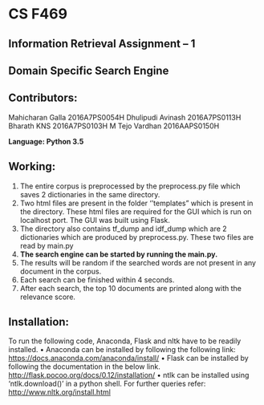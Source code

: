 <h1>CS F469</h1>
<h2>Information Retrieval Assignment – 1</h2>
<h2>Domain Specific Search Engine</h2>

<h2>Contributors:</h2>
Mahicharan Galla		2016A7PS0054H
Dhulipudi Avinash		2016A7PS0113H
Bharath KNS			    2016A7PS0103H
M Tejo Vardhan			2016AAPS0150H

<b>Language:	Python 3.5</b>

<h2>Working:</h2>

1.	The entire corpus is preprocessed by the preprocess.py file which saves 2 dictionaries in the same directory.
2.	Two html files are present in the folder ‘’templates” which is present in the directory. These html files are required for the GUI which is run on localhost port. The GUI was built using Flask.
3.	The directory also contains tf_dump and idf_dump which are 2 dictionaries which are produced by preprocess.py. These two files are read by main.py
4.	<b>The search engine can be started by running the main.py.</b>
5.	The results will be random if the searched words are not present in any document in the corpus.
6.	Each search can be finished within 4 seconds.
7.	After each search, the top 10 documents are printed along with the relevance score.

<h2>Installation:</h2>

To run the following code, Anaconda, Flask and nltk have to be readily installed.
•	Anaconda can be installed by following the following link: https://docs.anaconda.com/anaconda/install/
•	Flask can be installed by following the documentation in the below link. http://flask.pocoo.org/docs/0.12/installation/
•	ntlk can be installed using ‘ntlk.download()’ in a python shell. For further queries refer: http://www.nltk.org/install.html
